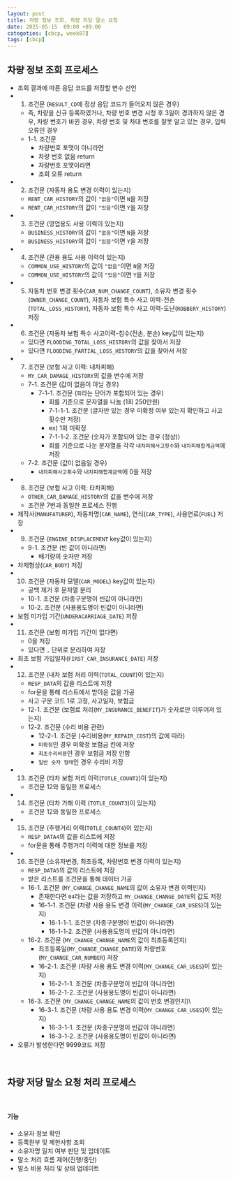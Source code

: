 ```yaml
---
layout: post
title: 차량 정보 조회, 차량 저당 말소 요청
date: 2025-05-15  09:00 +09:00
categoties: [cbcp, week07]
tags: [cbcp]
---
```


## 차량 정보 조회 프로세스

- 조회 결과에 따른 응답 코드를 저장할 변수 선언
- 1. 조건문 (`RESULT_CD`에 정상 응답 코드가 들어오지 않은 경우)
  - 즉, 차량을 신규 등록하였거나, 차량 번호 변경 시청 후 3일이 경과하지 않은 경우, 차량 번호가 바뀐 경우, 차량 번호 및 차대 번호를 잘못 알고 있는 경우, 입력 오류인 경우
  - 1-1. 조건문
    - 차량번호 포맷이 아니라면
    - 차량 번호 없음 return
    - 차량번호 포맷이라면 
    - 조회 오류 return
- 2. 조건문 (자동차 용도 변경 이력이 있는지)
  - `RENT_CAR_HISTORY`의 값이 `"없음"`이면 `N`을 저장
  - `RENT_CAR_HISTORY`의 값이 `"있음"`이면 `Y`을 저장
- 3. 조건문 (영업용도 사용 이력이 있는지)
  - `BUSINESS_HISTORY`의 값이 `"없음"`이면 `N`을 저장
  - `BUSINESS_HISTORY`의 값이 `"있음"`이면 `Y`을 저장
- 4. 조건문 (관용 용도 사용 이력이 있는지)
  - `COMMON_USE_HISTORY`의 값이 `"없음"`이면 `N`을 저장
  - `COMMON_USE_HISTORY`의 값이 `"있음"`이면 `Y`을 저장
- 5. 자동차 번호 변경 횟수(`CAR_NUM_CHANGE_COUNT`), 소유자 변경 횟수(`OWNER_CHANGE_COUNT`), 자동차 보험 특수 사고 이력-전손(`TOTAL_LOSS_HISTORY`), 자동차 보험 특수 사고 이력-도난(`ROBBERY_HISTORY`) 저장
- 6. 조건문 (자동차 보험 특수 사고이력-침수(전손, 분손) key값이 있는지)
  - 있다면 `FLOODING_TOTAL_LOSS_HISTORY`의 값을 찾아서 저장
  - 있다면 `FLOODING_PARTIAL_LOSS_HISTORY`의 값을 찾아서 저장
- 7. 조건문 (보험 사고 이력: 내차피해)
  - `MY_CAR_DAMAGE_HISTORY`의 값을 변수에 저장
  - 7-1. 조건문 (값이 없음이 아닐 경우)
    - 7-1-1. 조건문 (`회`라는 단어가 포함되어 있는 경우)
      - 회를 기준으로 문자열을 나눔 (1회 250만원)
      - 7-1-1-1. 조건문 (글자만 있는 경우 미확정 여부 있는지 확인하고 사고 횟수만 저장)
      - ex) 1회 미확정
      - 7-1-1-2. 조건문 (숫자가 포함되어 있는 경우 (정상))
      - 회를 기준으로 나눈 문자열을 각각 `내차피해사고횟수`와 `내차피해합계금액`에 저장
  - 7-2. 조건문 (값이 없음일 경우)
    - `내차피해사고횟수`와 `내차피해합계금액`에 0을 저장
- 8. 조건문 (보험 사고 이력: 타차피해)
  - `OTHER_CAR_DAMAGE_HISTORY`의 값을 변수에 저장
  - 조건문 7번과 동일한 프로세스 진행
- 제작사(`MANUFATURER`), 자동차명(`CAR_NAME`), 연식(`CAR_TYPE`), 사용연료(`FUEL`) 저장
- 9. 조건문 (`ENGINE_DISPLACEMENT` key값이 있는지)
  - 9-1. 조건문 (빈 값이 아니라면)
    - 배기량의 숫자만 저장
- 차제형상(`CAR_BODY`) 저장
- 10. 조건문 (자동차 모델(`CAR_MODEL`) key값이 있는지)
  - 공백 제거 후 문자열 분리
  - 10-1. 조건문 (차종구분명이 빈값이 아니라면)
  - 10-2. 조건문 (사용용도명이 빈값이 아니라면)
- 보험 미가입 기간(`UNDERACARRIAGE_DATE`) 저장
- 11. 조건문 (보험 미가입 기간이 없다면)
  - 0을 저장
  - 있다면 `,` 단위로 분리하여 저장
- 최초 보험 가입일자(`FIRST_CAR_INSURANCE_DATE`) 저장
- 12. 조건문 (내차 보험 처리 이력(`TOTAL_COUNT`)이 있는지)
  - `RESP_DATA`의 값을 리스트에 저장
  - for문을 통해 리스트에서 받아온 값을 가공
  - 사고 구분 코드 1로 고정, 사고일자, 보험금
  - 12-1. 조건문 (보험료 처리(`MY_INSURANCE_BENEFIT`)가 숫자로만 이루어져 있는지)
  - 12-2. 조건문 (수리 비용 관련)
    - 12-2-1. 조건문 (수리비용(`MY_REPAIR_COST`)의 값에 따라)
    - `미확정`인 경우 미확정 보험금 칸에 저장
    - `최초수리비용`인 경우 보험금 저장 안함
    - `일반 숫자 형태`인 경우 수리비 저장
- 13. 조건문 (타차 보험 처리 이력(`TOTLE_COUNT2`)이 있는지)
  - 조건문 12와 동일한 프로세스
- 14. 조건문 (타차 가해 이력 (`TOTLE_COUNT3`)이 있는지)
  - 조건문 12와 동일한 프로세스
- 15. 조건문 (주행거리 이력(`TOTLE_COUNT4`)이 있는지)
  - `RESP_DATA4`의 값을 리스트에 저장
  - for문을 통해 주행거리 이력에 대한 정보를 저장
- 16. 조건문 (소유자변경, 최초등록, 차량번호 변경 이력이 있는지)
  - `RESP_DATA5`의 값의 리스트에 저장
  - 받은 리스트를 조건문을 통해 데이터 가공
  - 16-1. 조건문 (`MY_CHANGE_CHANGE_NAME`의 값이 소유자 변경 이력인지)
    - 존재한다면 `04`라는 값을 저장하고 `MY_CHANGE_CHANGE_DATE`의 값도 저장
    - 16-1-1. 조건문 (차량 사용 용도 변경 이력(`MY_CHANGE_CAR_USES`)이 있는지)
      - 16-1-1-1. 조건문 (차종구분명이 빈값이 아니라면)
      - 16-1-1-2. 조건문 (사용용도명이 빈값이 아니라면)
  - 16-2. 조건문 (`MY_CHANGE_CHANGE_NAME`의 값이 최초등록인지)
    - 최초등록일(`MY_CHANGE_CHANGE_DATE`)와 차량번호(`MY_CHANGE_CAR_NUMBER`) 저장
    - 16-2-1. 조건문 (차량 사용 용도 변경 이력(`MY_CHANGE_CAR_USES`)이 있는지)
      - 16-2-1-1. 조건문 (차종구분명이 빈값이 아니라면)
      - 16-2-1-2. 조건문 (사용용도명이 빈값이 아니라면)
  - 16-3. 조건문 (`MY_CHANGE_CHANGE_NAME`의 값이 번호 변경인지)\
    - 16-3-1. 조건문 (차량 사용 용도 변경 이력(`MY_CHANGE_CAR_USES`)이 있는지)
      - 16-3-1-1. 조건문 (차종구분명이 빈값이 아니라면)
      - 16-3-1-2. 조건문 (사용용도명이 빈값이 아니라면)
- 오류가 발생한다면 9999코드 저장

<br>

## 차량 저당 말소 요청 처리 프로세스

<br>

#### 기능

- 소유자 정보 확인
- 등록원부 및 제한사항 조회
- 소유자명 일치 여부 판단 및 업데이트
- 말소 처리 흐름 제어(진행/중단)
- 말소 비용 처리 및 상태 업데이트